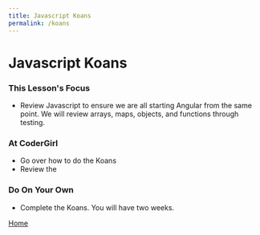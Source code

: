 ```yaml
---
title: Javascript Koans
permalink: /koans
---
```


# Javascript Koans

### This Lesson's Focus
* Review Javascript to ensure we are all starting Angular from the same point. We will review arrays, maps, objects, and functions through testing.

### At CoderGirl
* Go over how to do the Koans
* Review the 

### Do On Your Own
* Complete the Koans. You will have two weeks.

[Home]( /web_group_cohort/project_track )
